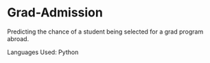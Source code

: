 # Grad-Admission
Predicting the chance of a student being selected for a grad program abroad. 

Languages Used: Python
